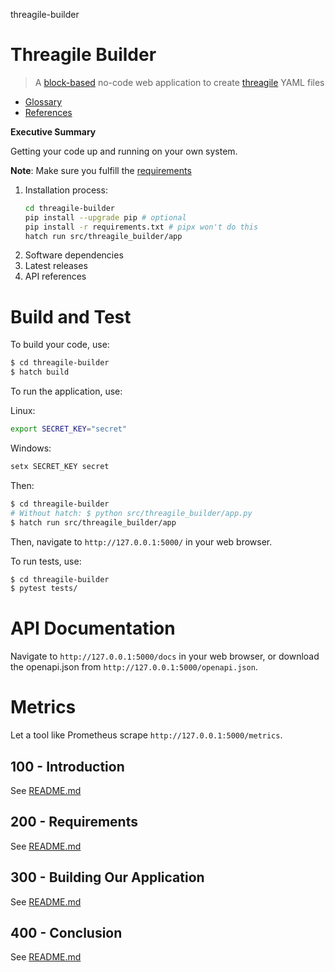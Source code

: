 threagile-builder
# Threagile Builder

> A [block-based](https://developers.google.com/blockly) no-code web application to create [threagile](https://threagile.io) YAML files

- [Glossary](./GLOSSARY.md)
- [References](./REFERENCES.md)

**Executive Summary**

Getting your code up and running on your own system.

**Note**: Make sure you fulfill the [requirements](./200/README.md)

1.	Installation process: 
    ```bash 
    cd threagile-builder
    pip install --upgrade pip # optional
    pip install -r requirements.txt # pipx won't do this
    hatch run src/threagile_builder/app
    ```
2.	Software dependencies
3.	Latest releases
4.	API references

# Build and Test
To build your code, use:

```bash
$ cd threagile-builder
$ hatch build
```

To run the application, use:

Linux:
```bash
export SECRET_KEY="secret"
```

Windows:
```bash
setx SECRET_KEY secret
```

Then:

```bash
$ cd threagile-builder
# Without hatch: $ python src/threagile_builder/app.py
$ hatch run src/threagile_builder/app
```

Then, navigate to `http://127.0.0.1:5000/` in your web browser.

To run tests, use:

```bash
$ cd threagile-builder
$ pytest tests/
```

# API Documentation

Navigate to `http://127.0.0.1:5000/docs` in your web browser, or download the openapi.json from `http://127.0.0.1:5000/openapi.json`.

# Metrics

Let a tool like Prometheus scrape `http://127.0.0.1:5000/metrics`.

## 100 - Introduction

See [README.md](./100/README.md)

## 200 - Requirements

See [README.md](./200/README.md)

## 300 - Building Our Application

See [README.md](./300/README.md)

## 400 - Conclusion

See [README.md](./400/README.md)
